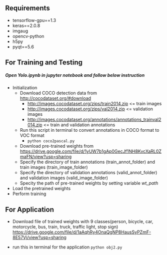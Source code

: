 ## Requirements
 - tensorflow-gpu==1.3
 - keras==2.0.8
 - imgaug
 - opencv-python
 - h5py
 - pyqt==5.6


## For Training and Testing
#####	Open Yolo.ipynb in jupyter notebook and follow below instruction

+ Initialization
    + Download COCO detection data from http://cocodataset.org/#download
        + http://images.cocodataset.org/zips/train2014.zip <= train images
        + http://images.cocodataset.org/zips/val2014.zip <= validation images
        + http://images.cocodataset.org/annotations/annotations_trainval2014.zip <= train and validation annotations
    + Run this script in terminal to convert annotations in COCO format to VOC format
        + ```python coco2pascal.py```
    + Download pre-trained weights from https://drive.google.com/file/d/1yUW7b1gAp0GecJf1NH8KvcXaRL0ZmaFN/view?usp=sharing
    + Specify the directory of train annotations (train_annot_folder) and train images (train_image_folder)
    + Specify the directory of validation annotations (valid_annot_folder) and validation images (valid_image_folder)
    + Specity the path of pre-trained weights by setting variable *wt_path*
+ Load the pretrained weights
+ Perform training 


## For Application
 - Download file of trained weights with 9 classes(person, bicycle, car, motorcycle, bus, train, truck, traffic light, stop sign)
https://drive.google.com/file/d/1aAqhRy4OnaQgNP8HausSyPZmF-8E57Vj/view?usp=sharing

 - run this in terminal for the application
```python obj2.py```